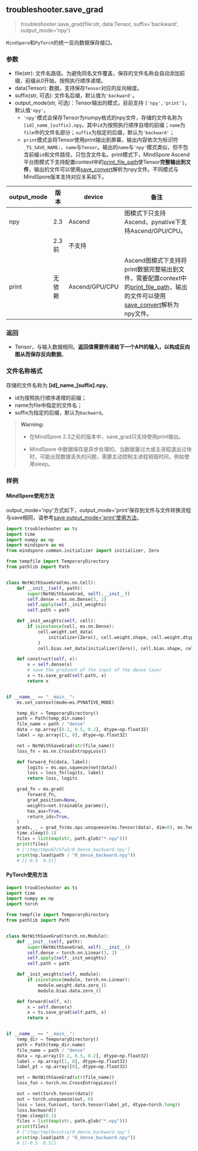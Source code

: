 ## troubleshooter.save_grad
>
> troubleshooter.save_grad(file:str, data:Tensor, suffix='backward', output_mode='npy')

`MindSpore`和`PyTorch`的统一反向数据保存接口。

### 参数

- file(str): 文件名路径。为避免同名文件覆盖，保存的文件名称会自动添加前缀，前缀从0开始，按照执行顺序递增。
- data(Tensor): 数据，支持保存`Tensor`对应的反向梯度。
- suffix(str, 可选): 文件名后缀，默认值为`'backward'`。
- output_mode(str, 可选)：Tensor输出的模式，目前支持 `['npy','print']`，默认值`'npy'`。
    - `'npy'`模式会保存Tensor为numpy格式的npy文件，存储的文件名称为`[id]_name_[suffix].npy`，其中`id`为按照执行顺序自增的前缀；`name`为`file`中的文件名部分；`suffix`为指定的后缀，默认为`'backward'`；
    - `print`模式会将Tensor使用print输出到屏幕，输出内容依次为标识符`_TS_SAVE_NAME:`、`name`与`Tensor`。输出的`name`与`'npy'`模式类似，但不包含前缀`id`和文件路径，只包含文件名。print模式下，MindSpore Ascend平台图模式下支持配置context中的[print_file_path](https://www.mindspore.cn/docs/zh-CN/r2.2/api_python/ops/mindspore.ops.print_.html)使Tensor**完整输出到文件**，输出的文件可以使用[save_convert](./widget/save_convert.md)解析为npy文件。不同模式与MindSpore版本支持对应关系如下。

| output_mode | 版本   | device         | 备注                                                         |
| ----------- | ------ | -------------- | ------------------------------------------------------------ |
| npy         | 2.3    | Ascend         | 图模式下只支持Ascend，pynative下支持Ascend/GPU/CPU。         |
|             | 2.3前  | 不支持         |                                                              |
| print       | 无依赖 | Ascend/GPU/CPU | Ascend图模式下支持将print数据完整输出到文件，需要配置context中的[print_file_path](https://www.mindspore.cn/docs/zh-CN/r2.2/api_python/ops/mindspore.ops.print_.html)，输出的文件可以使用[save_convert](save_convert.md)解析为npy文件。 |

### 返回

- Tensor，与输入数据相同。**返回值需要传递给下一个API的输入，以构成反向图从而保存反向数据**。

### 文件名称格式

存储的文件名称为 **[id]\_name\_[suffix].npy**。

- id为按照执行顺序递增的前缀；
- name为file中指定的文件名；
- suffix为指定的后缀，默认为`backward`。

> **Warning:**
>
> - 在MindSpore 2.3之前的版本中，save_grad只支持使用print输出。
>
> - MindSpore 中数据保存是异步处理的。当数据量过大或主进程退出过快时，可能出现数据丢失的问题，需要主动控制主进程销毁时间，例如使用sleep。

### 样例

#### MindSpore使用方法

output_mode='npy'方式如下，output_mode='print'保存到文件与文件转换流程与save相同，请参考[save output_mode='print'使用方法](save.md#mindspore-output_modeprint使用方法)。

```python
import troubleshooter as ts
import time
import numpy as np
import mindspore as ms
from mindspore.common.initializer import initializer, Zero

from tempfile import TemporaryDirectory
from pathlib import Path


class NetWithSaveGrad(ms.nn.Cell):
    def __init__(self, path):
        super(NetWithSaveGrad, self).__init__()
        self.dense = ms.nn.Dense(3, 2)
        self.apply(self._init_weights)
        self.path = path

    def _init_weights(self, cell):
        if isinstance(cell, ms.nn.Dense):
            cell.weight.set_data(
                initializer(Zero(), cell.weight.shape, cell.weight.dtype)
            )
            cell.bias.set_data(initializer(Zero(), cell.bias.shape, cell.bias.dtype))

    def construct(self, x):
        x = self.dense(x)
        # save the gradient of the input of the dense layer
        x = ts.save_grad(self.path, x)
        return x


if __name__ == "__main__":
    ms.set_context(mode=ms.PYNATIVE_MODE)

    temp_dir = TemporaryDirectory()
    path = Path(temp_dir.name)
    file_name = path / "dense"
    data = np.array([0.2, 0.5, 0.2], dtype=np.float32)
    label = np.array([1, 0], dtype=np.float32)

    net = NetWithSaveGrad(str(file_name))
    loss_fn = ms.nn.CrossEntropyLoss()

    def forward_fn(data, label):
        logits = ms.ops.squeeze(net(data))
        loss = loss_fn(logits, label)
        return loss, logits

    grad_fn = ms.grad(
        forward_fn,
        grad_position=None,
        weights=net.trainable_params(),
        has_aux=True,
        return_ids=True,
    )
    grads, _ = grad_fn(ms.ops.unsqueeze(ms.Tensor(data), dim=0), ms.Tensor(label))
    time.sleep(0.1)
    files = list(map(str, path.glob("*.npy")))
    print(files)
    # ['/tmp/tmpu67ch7a2/0_dense_backward.npy']
    print(np.load(path / "0_dense_backward.npy"))
    # [[-0.5  0.5]]
```

#### PyTorch使用方法

```python
import troubleshooter as ts
import time
import numpy as np
import torch

from tempfile import TemporaryDirectory
from pathlib import Path


class NetWithSaveGrad(torch.nn.Module):
    def __init__(self, path):
        super(NetWithSaveGrad, self).__init__()
        self.dense = torch.nn.Linear(3, 2)
        self.apply(self._init_weights)
        self.path = path

    def _init_weights(self, module):
        if isinstance(module, torch.nn.Linear):
            module.weight.data.zero_()
            module.bias.data.zero_()

    def forward(self, x):
        x = self.dense(x)
        x = ts.save_grad(self.path, x)
        return x


if __name__ == "__main__":
    temp_dir = TemporaryDirectory()
    path = Path(temp_dir.name)
    file_name = path / "dense"
    data = np.array([0.2, 0.5, 0.2], dtype=np.float32)
    label = np.array([1, 0], dtype=np.float32)
    label_pt = np.array([0], dtype=np.float32)

    net = NetWithSaveGrad(str(file_name))
    loss_fun = torch.nn.CrossEntropyLoss()

    out = net(torch.tensor(data))
    out = torch.unsqueeze(out, 0)
    loss = loss_fun(out, torch.tensor(label_pt, dtype=torch.long))
    loss.backward()
    time.sleep(0.1)
    files = list(map(str, path.glob("*.npy")))
    print(files)
    # ['/tmp/tmpl0vsvtio/0_dense_backward.npy']
    print(np.load(path / "0_dense_backward.npy"))
    # [[-0.5  0.5]]
```
